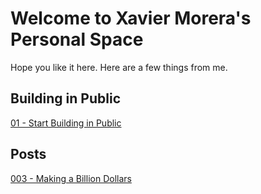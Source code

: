# Welcome to Xavier Morera's Personal Space
Hope you like it here. Here are a few things from me.

## Building in Public
[01 - Start Building in Public](posts\build-in-public\01-start-building-in-public.md)

## Posts
[003 - Making a Billion Dollars](.\posts\003-making-a-billion-dollars.md=)